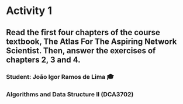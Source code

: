 # Activity 1

## Read the first four chapters of the course textbook, The Atlas For The Aspiring Network Scientist. Then, answer the exercises of chapters 2, 3 and 4.

### Student: João Igor Ramos de Lima :mortar_board:

### Algorithms and Data Structure II (DCA3702)